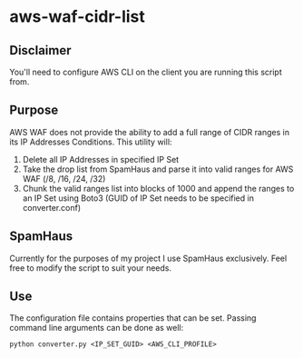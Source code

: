 # aws-waf-cidr-list

## Disclaimer

You'll need to configure AWS CLI on the client you are running this script from.

## Purpose

AWS WAF does not provide the ability to add a full range of CIDR ranges in its IP Addresses Conditions.  This utility will:

1) Delete all IP Addresses in specified IP Set
2) Take the drop list from SpamHaus and parse it into valid ranges for AWS WAF (/8, /16, /24, /32)
3) Chunk the valid ranges list into blocks of 1000 and append the ranges to an IP Set using Boto3 (GUID of IP Set needs to be specified in converter.conf)

## SpamHaus

Currently for the purposes of my project I use SpamHaus exclusively.  Feel free to modify the script to suit your needs.

## Use

The configuration file contains properties that can be set.  Passing command line arguments can be done as well:
```
python converter.py <IP_SET_GUID> <AWS_CLI_PROFILE>
```